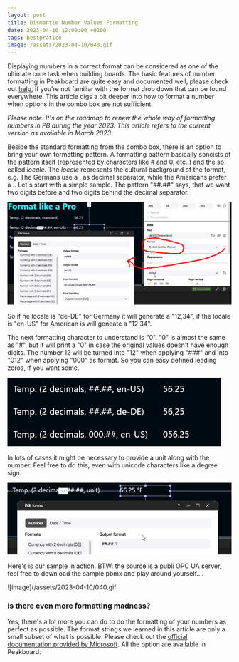 ```yaml
---
layout: post
title: Dismantle Number Values Formatting
date: 2023-04-10 12:00:00 +0200
tags: bestpratice
image: /assets/2023-04-10/040.gif
---
```

Displaying numbers in a correct format can be considered as one of the ultimate core task when building boards. The basic features of number formatting in Peakboard are quite easy and documented well, please check out [help](https://help.peakboard.com/misc/en-formating-values.html), if you're not familiar with the format drop down that can be found everywhere.
This article digs a bit deeper into how to format a number when options in the combo box are not sufficient.

*Please note: It's on the roadmap to renew the whole way of formatting numbers in PB during the year 2023. This article refers to the current version as available in March 2023*

Beside the standard formatting from the combo box, there is an option to bring your own formatting pattern. A formatting pattern basically soncists of the pattern itself (represented by characters like # and 0, etc..) and the so called _locale_. The _locale_ represents the cultural background of the format, e.g. The Germans use a , as decimal separator, while the Americans prefer a ..
Let's start with a simple sample. The pattern "##.##" says, that we want two digits before and two digits behind the decimal separator.

![image](/assets/2023-04-10/010.png)

So if he locale is "de-DE" for Germany it will generate a "12,34", if the locale is "en-US" for American is will geneate a "12.34".

The next formatting character to understand is "0". "0" is almost the same as "#", but it will print a "0" in case the original values doesn't have enough digits. The number 12 will be turned into "12" when applying "###" and into "012" when applying "000" as format. So you can easy defined leading zeros, if you want some.

![image](/assets/2023-04-10/020.png)

In lots of cases it might be necessary to provide a unit along with the number. Feel free to do this, even with unicode characters like a degree sign.

![image](/assets/2023-04-10/030.png)

Here's is our sample in action. BTW: the source is a publi OPC UA server, feel free to download the sample pbmx and play around yourself....

![image](/assets/2023-04-10/040.gif

### Is there even more formatting madness?

Yes, there's a lot more you can do to do the formatting of your numbers as perfect as possible.
The format strings we learned in this article are only a small subset of what is possible. Please check out the [official documentation provided by Microsoft](https://learn.microsoft.com/en-us/dotnet/standard/base-types/custom-numeric-format-strings). All the option are available in Peakboard.






